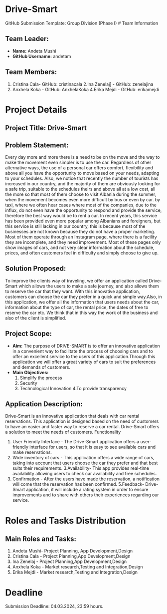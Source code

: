 # Drive-Smart


GitHub Submission Template: Group Division (Phase I) # Team Information


## Team Leader:
- **Name:** Andeta Mushi
- **GitHub Username:** andetam

## Team Members:
1. Cristina Cala- GitHub: cristinacala
2.Ina Zenelaj] - GitHub: zenelajina
3. Anxhela Koka - GitHub: AnxhelaKoka
4.Erika Mejdi - GitHub: erikamejdi


# Project Details

## Project Title: Drive-Smart

## Problem Statement:
Every day more and more there is a need to be on the move and the way to make the movement even simpler is to use the car. Regardless of other alternative ways, the use of a personal car offers comfort, flexibility and above all you have the opportunity to move based on your needs, adapting to your schedules. Also, we notice that recently the number of tourists has increased in our country, and the majority of them are obviously looking for a safe trip, suitable to the schedules theirs and above all at a low cost, all the more so that most of them choose to visit Albania during the summer, when the movement becomes even more difficult by bus or even by car. by taxi, where we often hear cases where most of the companies, due to the influx, do not even have the opportunity to respond and provide the service, therefore the best way would be to rent a car. In recent years, this service has been provided even more popular among Albanians and foreigners, but this service is still lacking in our country, this is because most of the businesses are not known because they do not have a proper marketing. Most of them operate through an Instagram page, where there is a facility they are incomplete, and they need improvement. Most of these pages only show images of cars, and not very clear information about the schedule, prices, and often customers feel in difficulty and simply choose to give up.

## Solution Proposed:
To improve the clients way of traveling, we offer an application called Drive-Smart which allows the users to make a safe journey, and also allows them to reserve the car that they want. With this innovative application, customers can choose the car they prefer in a quick and simple way.Also, in this application, we offer all the information that users needs about the car,  information about the type of car, the rental price, the dates of free to reserve the car etc. We think that in this way the work of the business and also of the client is simplified.



## Project Scope:
- **Aim:** The purpose of  DRIVE-SMART is to offer an innovative application in a convenient way to facilitate the process of choosing cars and to offer an excellent service to the users of this application.Through this application we will offer a great variety of cars to suit the preferences and demands of customers.
- **Main Objectives:**
  1. Simplify the process
  2. Security
  3. Technological Innovation
4.To provide transparency

## Application Description:
Drive-Smart is an innovative application that deals with car rental reservations. This application is designed based on the need of customers to have an easier and faster way to reserve a car rental. Drive-Smart offers a solution to meet the needs of customers.
Functionality
1. User Friendly Interface - The Drive-Smart application offers a user-friendly interface for users, so that it is easy to see available cars and make reservations.
2. Wide inventory of cars - This application offers a wide range of cars, taking into account that users choose the car they prefer and that best suits their requirements.
3.Availability- This app provides real-time availability allowing users to check car availability and free schedules.
4. Confirmation - After the users have made the reservation, a notification will come that the reservation has been confirmed.
5.Feedback- Drive-Smart application, it will include a rating system in order to ensure improvements and to share with others their experiences regarding our service.



# Roles and Tasks Distribution


## Main Roles and Tasks:

1. Andeta Mushi-  Project Planning, App Development,Design
2. Cristina Cala - Project Planning,App Development,Design
3. Ina Zenelaj -  Project Planning,App Development,Design
4. Anxhela Koka - Market research,Testing and Integration,Design
5. Erika Mejdi - Market research,Testing and Integration,Design

# Deadline
Submission Deadline: 04.03.2024, 23:59 hours.
